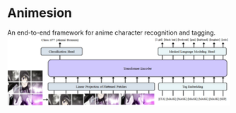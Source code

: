 # Animesion
An end-to-end framework for anime character recognition and tagging.
![](./classification/data_exploration/figures/AnimesionSystemDiagram.png)
